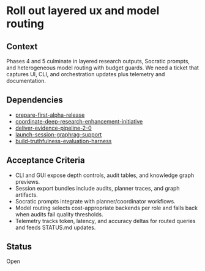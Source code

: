 # Roll out layered ux and model routing

## Context
Phases 4 and 5 culminate in layered research outputs, Socratic prompts, and
heterogeneous model routing with budget guards. We need a ticket that captures
UI, CLI, and orchestration updates plus telemetry and documentation.

## Dependencies
- [prepare-first-alpha-release](prepare-first-alpha-release.md)
- [coordinate-deep-research-enhancement-initiative](coordinate-deep-research-enhancement-initiative.md)
- [deliver-evidence-pipeline-2-0](deliver-evidence-pipeline-2-0.md)
- [launch-session-graphrag-support](launch-session-graphrag-support.md)
- [build-truthfulness-evaluation-harness](build-truthfulness-evaluation-harness.md)

## Acceptance Criteria
- CLI and GUI expose depth controls, audit tables, and knowledge graph previews.
- Session export bundles include audits, planner traces, and graph artifacts.
- Socratic prompts integrate with planner/coordinator workflows.
- Model routing selects cost-appropriate backends per role and falls back when
  audits fail quality thresholds.
- Telemetry tracks token, latency, and accuracy deltas for routed queries and
  feeds STATUS.md updates.

## Status
Open
